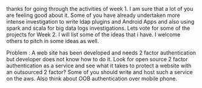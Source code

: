 thanks for going through the activities of week 1. I am sure that a lot of you are feeling good about it. Some of you have already
undertaken more intense investigation to write ldap plugins and Android Apps and also using spark and scala for big data logs
investigations. 
Lets vote for some of the projects for Week 2. I will list some of the ideas that i have. I welcome others to pitch in some ideas
as well. 

Problem : A web site has been developed and needs 2 factor authentication but developer does not know how to do it. Look 
for open source 2 factor authentication as a service and see what it takes to protect a website with an outsourced 2 factor?
Some of you should write and host such a service on the aws. Also think about OOB authentication over mobile phone.













